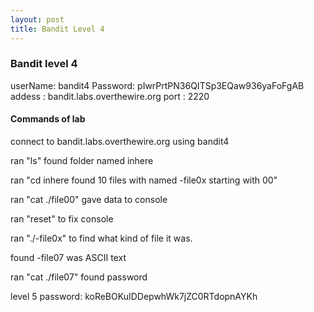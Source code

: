 ```yaml
---
layout: post
title: Bandit Level 4
---
```

<h3>Bandit level 4</h3>
userName: bandit4
Password: pIwrPrtPN36QITSp3EQaw936yaFoFgAB
addess  : bandit.labs.overthewire.org
port    : 2220
<h4>Commands of lab</h4>
<p>connect to bandit.labs.overthewire.org using bandit4</p>
<p>ran "ls" found folder named inhere</p>
<p>ran "cd inhere found 10 files with named -file0x starting with 00"</p>
<p>ran "cat ./file00" gave data to console</p>
<p>ran "reset" to fix console</p>
<p>ran "./-file0x" to find what kind of file it was.</p>
<p>found -file07 was ASCII text</p>
<p>ran "cat ./file07" found password</p>
<p>level 5 password: koReBOKuIDDepwhWk7jZC0RTdopnAYKh</p>
